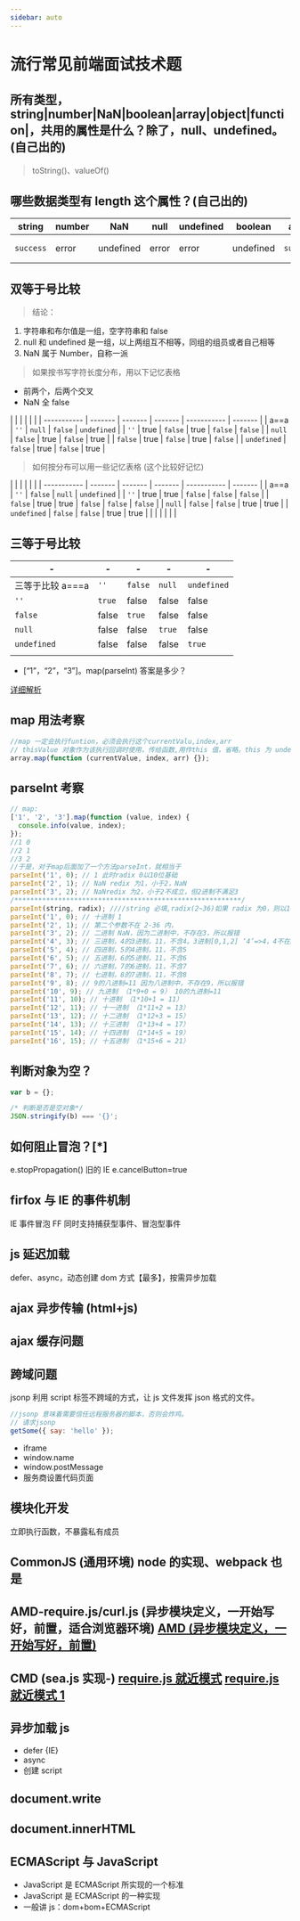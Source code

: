 ```yaml
---
sidebar: auto
---
```


# 流行常见前端面试技术题

## 所有类型，string|number|NaN|boolean|array|object|function|，共用的属性是什么？除了，null、undefined。(自己出的)

> toString()、valueOf()

## 哪些数据类型有 length 这个属性？(自己出的)

| string    | number | NaN       | null  | undefined | boolean   | array     | object    | function   |
| --------- | ------ | --------- | ----- | --------- | --------- | --------- | --------- | ---------- |
| `success` | error  | undefined | error | error     | undefined | `success` | undefined | 0,始终是 0 |

## 双等于号比较

> 结论：

1. 字符串和布尔值是一组，空字符串和 false
2. null 和 undefined 是一组，以上两组互不相等，同组的组员或者自己相等
3. NaN 属于 Number，自称一派

> 如果按书写字符长度分布，用以下记忆表格

- 前两个，后两个交叉
- NaN 全 false

|             |         |         |         |             |
| ----------- | ------- | ------- | ------- | ----------- | ------- |
| a==a        | `''`    | `null`  | `false` | `undefined` |
| `''`        | true    | `false` | true    | `false`     | `false` |
| `null`      | `false` | true    | `false` | true        |
| `false`     | true    | `false` | true    | `false`     |
| `undefined` | `false` | true    | `false` | true        |

> 如何按分布可以用一些记忆表格 (这个比较好记忆)

|             |         |         |         |             |
| ----------- | ------- | ------- | ------- | ----------- | ------- |
| a==a        | `''`    | `false` | `null`  | `undefined` |
| `''`        | true    | true    | `false` | `false`     | `false` |
| `false`     | true    | true    | `false` | `false`     | `false` |
| `null`      | `false` | `false` | true    | true        |
| `undefined` | `false` | `false` | true    | true        |
|             |         |         |         |             |

## 三等于号比较

| -                | -      | -       | -      | -           |
| ---------------- | ------ | ------- | ------ | ----------- |
| 三等于比较 a===a | `''`   | `false` | `null` | `undefined` |
| `''`             | `true` | false   | false  | false       |
| `false`          | false  | `true`  | false  | false       |
| `null`           | false  | false   | `true` | false       |
| `undefined`      | false  | false   | false  | `true`      |
|                  |        |         |        |             |

- [“1”，“2”，“3”]。map(parseInt) 答案是多少？

[详细解析](http://blog.csdn.net/justjavac/article/details/19473199)

## map 用法考察

```js
//map 一定会执行funtion，必须会执行这个currentValu,index,arr
// thisValue 对象作为该执行回调时使用，传给函数,用作this 值，省略。this 为 undefined
array.map(function (currentValue, index, arr) {});
```

## parseInt 考察

```js
// map:
['1', '2', '3'].map(function (value, index) {
  console.info(value, index);
});
//1 0
//2 1
//3 2
//于是，对于map后面加了一个方法parseInt，就相当于
parseInt('1', 0); // 1 此时radix 0以10位基础
parseInt('2', 1); // NaN redix 为1，小于2，NaN
parseInt('3', 2); // NaNredix 为2，小于2不成立，但2进制不满足3
/*********************************************************/
parseInt(string, radix); ////string 必填,radix(2~36)如果 radix 为0，则以10为基础解析，如果0x， 0X开头，以16位基数，如果小于2,、大于36 则返回 `NaN`
parseInt('1', 0); // 十进制 1
parseInt('2', 1); // 第二个参数不在 2-36 内，
parseInt('3', 2); // 二进制 NaN，因为二进制中，不存在3，所以报错
parseInt('4', 3); // 三进制，4的3进制，11，不含4。3进制[0,1,2] ‘4’=>4，4不在3进制里面
parseInt('5', 4); // 四进制，5的4进制，11，不含5
parseInt('6', 5); // 五进制，6的5进制，11，不含6
parseInt('7', 6); // 六进制，7的6进制，11，不含7
parseInt('8', 7); // 七进制，8的7进制，11，不含8
parseInt('9', 8); // 9的八进制=11 因为八进制中，不存在9，所以报错
parseInt('10', 9); // 九进制 （1*9+0 = 9） 10的九进制=11
parseInt('11', 10); // 十进制 （1*10+1 = 11）
parseInt('12', 11); // 十一进制 （1*11+2 = 13）
parseInt('13', 12); // 十二进制 （1*12+3 = 15）
parseInt('14', 13); // 十三进制 （1*13+4 = 17）
parseInt('15', 14); // 十四进制 （1*14+5 = 19）
parseInt('16', 15); // 十五进制 （1*15+6 = 21）
```

## 判断对象为空？

```js
var b = {};

/* 判断是否是空对象*/
JSON.stringify(b) === '{}';
```

## 如何阻止冒泡？[*]

e.stopPropagation()
旧的 IE e.cancelButton=true

## firfox 与 IE 的事件机制

IE 事件冒泡
FF 同时支持捕获型事件、冒泡型事件

## js 延迟加载

defer、async，动态创建 dom 方式【最多】，按需异步加载

## ajax 异步传输 (html+js)

## ajax 缓存问题

## 跨域问题

jsonp 利用 script 标签不跨域的方式，让 js 文件发挥 json 格式的文件。

```js
//jsonp 意味着需要信任远程服务器的脚本，否则会炸鸡。
// 请求jsonp
getSome({ say: 'hello' });
```

- iframe
- window.name
- window.postMessage
- 服务商设置代码页面

## 模块化开发

立即执行函数，不暴露私有成员

## CommonJS (通用环境) node 的实现、webpack 也是

## AMD-require.js/curl.js (异步模块定义，一开始写好，前置，适合浏览器环境) [AMD (异步模块定义，一开始写好，前置)](https://github.com/amdjs/amdjs-api/wiki/AMD)

## CMD (sea.js 实现-) [require.js 就近模式](https://github.com/seajs/seajs/issues/242) [require.js 就近模式 1](http://annn.me/how-to-realize-cmd-loader/)

## 异步加载 js

- defer {IE}
- async
- 创建 script

## document.write

## document.innerHTML

## ECMAScript 与 JavaScript

- JavaScript 是 ECMAScript 所实现的一个标准
- JavaScript 是 ECMAScript 的一种实现
- 一般讲 js：dom+bom+ECMAScript

